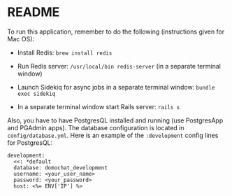 # README

To run this application, remember to do the following (instructions given for Mac OS):

* Install Redis: `brew install redis`

* Run Redis server: `/usr/local/bin redis-server` (in a separate terminal window)

* Launch Sidekiq for async jobs in a separate terminal window: `bundle exec sidekiq`

* In a separate terminal window start Rails server: `rails s`

Also, you have to have PostgresQL installed and running (use PostgresApp and PGAdmin apps). The database configuration is located in `config/database.yml`. Here is an example of the `:development` config lines for PostgresQL:

```
development:
  <<: *default
  database: domochat_development
  username: <your_user_name>
  password: <your_password>
  host: <%= ENV['IP'] %>
```
